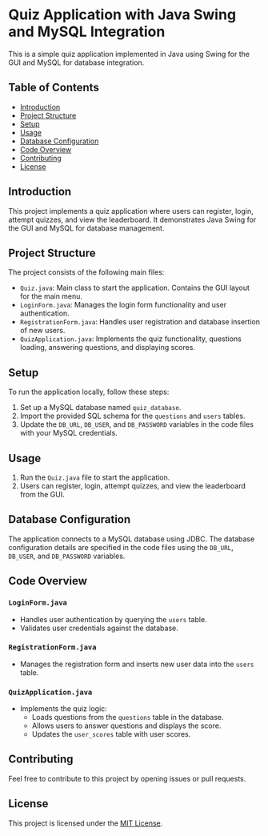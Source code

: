 # Quiz Application with Java Swing and MySQL Integration

This is a simple quiz application implemented in Java using Swing for the GUI and MySQL for database integration.

## Table of Contents

- [Introduction](#introduction)
- [Project Structure](#project-structure)
- [Setup](#setup)
- [Usage](#usage)
- [Database Configuration](#database-configuration)
- [Code Overview](#code-overview)
- [Contributing](#contributing)
- [License](#license)

## Introduction

This project implements a quiz application where users can register, login, attempt quizzes, and view the leaderboard. It demonstrates Java Swing for the GUI and MySQL for database management.

## Project Structure

The project consists of the following main files:

- `Quiz.java`: Main class to start the application. Contains the GUI layout for the main menu.
- `LoginForm.java`: Manages the login form functionality and user authentication.
- `RegistrationForm.java`: Handles user registration and database insertion of new users.
- `QuizApplication.java`: Implements the quiz functionality, questions loading, answering questions, and displaying scores.

## Setup

To run the application locally, follow these steps:
1. Set up a MySQL database named `quiz_database`.
2. Import the provided SQL schema for the `questions` and `users` tables.
3. Update the `DB_URL`, `DB_USER`, and `DB_PASSWORD` variables in the code files with your MySQL credentials.

## Usage

1. Run the `Quiz.java` file to start the application.
2. Users can register, login, attempt quizzes, and view the leaderboard from the GUI.

## Database Configuration

The application connects to a MySQL database using JDBC. The database configuration details are specified in the code files using the `DB_URL`, `DB_USER`, and `DB_PASSWORD` variables.

## Code Overview

### `LoginForm.java`

- Handles user authentication by querying the `users` table.
- Validates user credentials against the database.

### `RegistrationForm.java`

- Manages the registration form and inserts new user data into the `users` table.

### `QuizApplication.java`

- Implements the quiz logic:
  - Loads questions from the `questions` table in the database.
  - Allows users to answer questions and displays the score.
  - Updates the `user_scores` table with user scores.

## Contributing

Feel free to contribute to this project by opening issues or pull requests.

## License

This project is licensed under the [MIT License](LICENSE).

